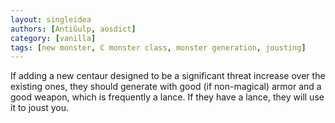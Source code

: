 ```yaml
---
layout: singleidea
authors: [AntiGulp, aosdict]
category: [vanilla]
tags: [new monster, C monster class, monster generation, jousting]
---
```

If adding a new centaur designed to be a significant threat increase over the
existing ones, they should generate with good (if non-magical) armor and a good
weapon, which is frequently a lance. If they have a lance, they will use it to
joust you.
